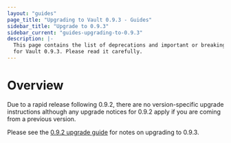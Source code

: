 ```yaml
---
layout: "guides"
page_title: "Upgrading to Vault 0.9.3 - Guides"
sidebar_title: "Upgrade to 0.9.3"
sidebar_current: "guides-upgrading-to-0.9.3"
description: |-
  This page contains the list of deprecations and important or breaking changes
  for Vault 0.9.3. Please read it carefully.
---
```


# Overview

Due to a rapid release following 0.9.2, there are no version-specific upgrade
instructions although any upgrade notices for 0.9.2 apply if you are coming
from a previous version.

Please see the [0.9.2 upgrade guide](/guides/upgrading/upgrade-to-0.9.2.html) for notes on upgrading to 0.9.3.

